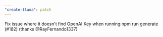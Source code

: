 ```yaml
---
"create-llama": patch
---
```


Fix issue where it doesn't find OpenAI Key when running npm run generate (#182) (thanks @RayFernando1337)
